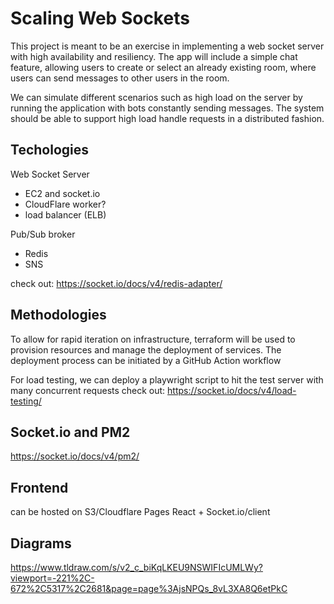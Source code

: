 # Scaling Web Sockets

This project is meant to be an exercise in implementing a web socket server
with high availability and resiliency. 
The app will include a simple chat feature, allowing users to create or select
an already existing room, where users can send messages to other users in the
room.

We can simulate different scenarios such as high load on the server by running
the application with bots constantly sending messages. The system should be able
to support high load handle requests in a distributed fashion.

## Techologies
Web Socket Server
- EC2 and socket.io
- CloudFlare worker?
- load balancer (ELB)

Pub/Sub broker
- Redis
- SNS

check out: https://socket.io/docs/v4/redis-adapter/

## Methodologies

To allow for rapid iteration on infrastructure, terraform will be used to 
provision resources and manage the deployment of services. The deployment
process can be initiated by a GitHub Action workflow

For load testing, we can deploy a playwright script to hit the test server with
many concurrent requests
check out: https://socket.io/docs/v4/load-testing/

## Socket.io and PM2
https://socket.io/docs/v4/pm2/

## Frontend
can be hosted on S3/Cloudflare Pages
React + Socket.io/client

## Diagrams
https://www.tldraw.com/s/v2_c_biKqLKEU9NSWIFIcUMLWy?viewport=-221%2C-672%2C5317%2C2681&page=page%3AjsNPQs_8vL3XA8Q6etPkC
